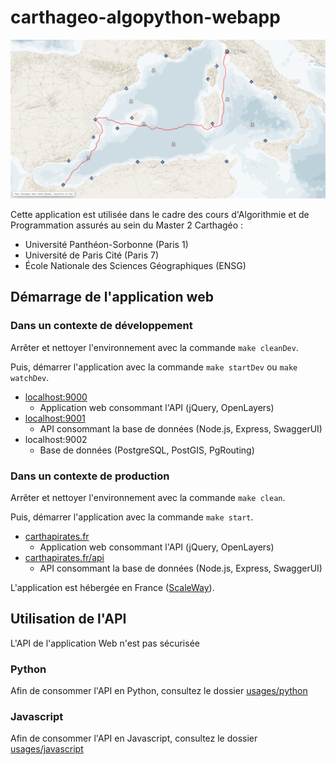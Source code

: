# carthageo-algopython-webapp

![](carte_interactive.png "Carte interactive")

Cette application est utilisée dans le cadre des cours d'Algorithmie et de Programmation assurés au sein du Master 2 Carthagéo :
* Université Panthéon-Sorbonne (Paris 1)
* Université de Paris Cité (Paris 7)
* École Nationale des Sciences Géographiques (ENSG)

## Démarrage de l'application web

### Dans un contexte de développement

Arrêter et nettoyer l'environnement avec la commande `make cleanDev`.

Puis, démarrer l'application avec la commande `make startDev` ou `make watchDev`.

* [localhost:9000](http://localhost:9000/)
  * Application web consommant l'API (jQuery, OpenLayers)
* [localhost:9001](http://localhost:9001/)
  * API consommant la base de données (Node.js, Express, SwaggerUI)
* localhost:9002
  * Base de données (PostgreSQL, PostGIS, PgRouting)

### Dans un contexte de production

Arrêter et nettoyer l'environnement avec la commande `make clean`.

Puis, démarrer l'application avec la commande `make start`.

* [carthapirates.fr](https://carthapirates.fr/)
  * Application web consommant l'API (jQuery, OpenLayers)
* [carthapirates.fr/api](https://carthapirates.fr/api/documentation)
  * API consommant la base de données (Node.js, Express, SwaggerUI)

L'application est hébergée en France ([ScaleWay](https://www.scaleway.com/fr/)).

## Utilisation de l'API

L'API de l'application Web n'est pas sécurisée

### Python

Afin de consommer l'API en Python, consultez le dossier [usages/python](./usages/python)

### Javascript

Afin de consommer l'API en Javascript, consultez le dossier [usages/javascript](./usages/javascript)